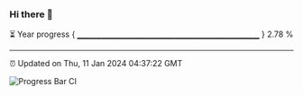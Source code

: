 ### Hi there 👋

⏳ Year progress { ▁▁▁▁▁▁▁▁▁▁▁▁▁▁▁▁▁▁▁▁▁▁▁▁▁▁▁▁▁▁ } 2.78 %

---

⏰ Updated on Thu, 11 Jan 2024 04:37:22 GMT

![Progress Bar CI](https://github.com/IshwaranRudhara/GIT-ACTION/workflows/Progress%20Bar%20CI/badge.svg)
